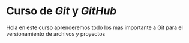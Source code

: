 # Curso de **_Git_** y **_GitHub_**

Hola en este curso aprenderemos todo los mas importante a Git para el versionamiento de archivos y proyectos
